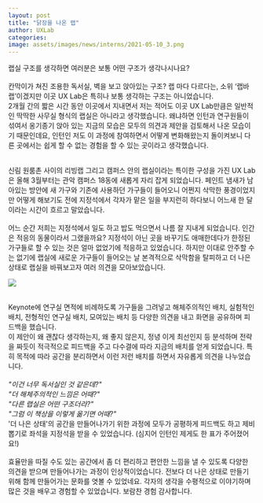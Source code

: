 ```yaml
---
layout: post
title: "닭장을 나온 랩"
author: UXLab
categories:
image: assets/images/news/interns/2021-05-10_3.png
---
```


랩실 구조를 생각하면 여러분은 보통 어떤 구조가 생각나시나요? <br>
<br>
칸막이가 쳐진 조용한 독서실, 벽을 보고 앉아있는 구조? 랩 마다 다르다는, 소위 ‘랩바랩’이겠지만 이곳 UX Lab은 특히나 보통 생각하는 구조는 아니었습니다. <br>
2개월 간의 짧은 시간 동안 이곳에서 지내면서 저는 적어도 이곳 UX Lab만큼은 일반적인 딱딱한 사무실 형식의 랩실은 아니라고 생각했습니다. 왜냐하면 인턴과 연구원들이 섞여서 옹기종기 앉아 있는 지금의 모습은 모두의 의견과 제안을 검토해서 나온 모습이기 때문인데요, 인턴인 저도 이 과정에 참여하면서 어떻게 변화해왔는지 돌이켜보니 다른 곳에서는 쉽게 할 수 없는 경험을 할 수 있는 곳이라고 생각했습니다.<br><br>

신림 원룸촌 사이의 리빙랩 그리고 캠퍼스 안의 랩실이라는 특이한 구성을 가진 UX Lab은 올해 3월부터는 관악 캠퍼스 18동에 새롭게 자리 잡게 되었습니다. 페인트 냄새가 남아있는 방안에 새 가구와 기존에 사용하던 가구들이 들어오니 어쩐지 삭막한 풍경이었지만 어떻게 해보기도 전에 지정석에서 각자가 맡은 일을 부지런히 하다보니 어느새 한 달이라는 시간이 흐르고 말았습니다.<br>
<br>
어느 순간 저희는 지정석에서 일도 하고 밥도 먹으면서 나름 잘 지내게 되었습니다. 인간은 적응의 동물이라서 그랬을까요? 지정석이 아닌 곳을 바꾸기도 애매한데다가 한정된 가구들로 할 수 있는 것은 얼마 없었기에 적응하고 있었습니다. 하지만 이대로 안주할 수는 없기에 랩실에 새로운 가구들이 들어오는 날 본격적으로 삭막함을 탈피하고 더 나은 상태로 랩실을 바꿔보고자 여러 의견을 모아보았습니다.<br>
 
 <img src="{{site.baseurl}}/assets/images/news/interns/2021-05-10_3.png">

<br> Keynote에 연구실 면적에 비례하도록 가구들을 그려넣고 해체주의적인 배치, 실험적인 배치, 전형적인 연구실 배치, 모여있는 배치 등 다양한 의견을 내고 화면을 공유하며 피드백을 했습니다. 
<br>이 제안이 왜 괜찮다 생각하는지, 왜 좋지 않은지, 정녕 이게 최선인지 등 분석하며 전략을 짜듯이 적극적으로 피드백을 주고 다수결에 따라 지금의 배치를 얻게 되었습니다. 특히 목적에 따라 공간을 분리하면서 이런 저런 배치를 하면서 자유롭게 의견을 나누었습니다.
<br><br>
<i>"이건 너무 독서실인 것 같은데?"<br>
"더 해체주의적인 느낌은 어때?"<br>
"다른 랩실은 어떤 구조더라?"<br>
"그럼 이 책상을 이렇게 옮기면 어때?"</i>
<br>
'더 나은 상태'의 공간을 만들어나가기 위한 과정에 모두가 공평하게 피드백도 하고 제비뽑기로 좌석을 지정석을 받을 수 있었습니다. (심지어 인턴인 제게도 한 표가 주어졌어요!) 
<br> <br>효율만을 따질 수도 있는 공간에서 좀 더 편리하고 편안한 느낌을 낼 수 있도록 다양한 의견을 받으며 만들어나가는 과정이 인상적이었습니다. 전보다 더 나은 상태로 만들기 위해 함께 만들어가는 문화를 엿볼 수 있었네요. 각자의 생각을 수평적으로 이야기하며 많은 것을 배우고 경험할 수 있었습니다. 보람찬 경험 감사합니다.
